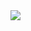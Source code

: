 <!--
 * @由于个人水平有限, 难免有些错误, 还请指点:  
 * @Author: cpu_code
 * @Date: 2020-10-15 12:07:15
 * @LastEditTime: 2020-10-15 12:08:21
 * @FilePath: \web\javascript\js_grammar\readme.md
 * @Gitee: [https://gitee.com/cpu_code](https://gitee.com/cpu_code)
 * @Github: [https://github.com/CPU-Code](https://github.com/CPU-Code)
 * @CSDN: [https://blog.csdn.net/qq_44226094](https://blog.csdn.net/qq_44226094)
 * @Gitbook: [https://923992029.gitbook.io/cpucode/](https://923992029.gitbook.io/cpucode/)
-->

<img src="https://gitee.com/cpu_code/picture_bed/raw/master/20201015120814.png"/>
